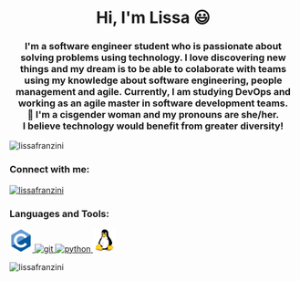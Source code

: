 <h1 align="center">Hi, I'm Lissa 😃 </h1>
<h3 align="center">I'm a software engineer student who is passionate about solving problems using technology. I love discovering new things and my dream is to be able to colaborate with teams using my knowledge about software engineering, people management and agile. Currently, I am studying DevOps and working as an agile master in software development teams. <br />
👩 I'm a cisgender woman and my pronouns are she/her.  <br />
  I believe technology would benefit from greater diversity!</h3>

<p align="left"> <img src="https://komarev.com/ghpvc/?username=lissafranzini&label=Profile%20views&color=0e75b6&style=flat" alt="lissafranzini" /> </p>

<h3 align="left">Connect with me:</h3>
<p align="left">
<a href="https://linkedin.com/in/lissafranzini" target="blank"><img align="center" src="https://raw.githubusercontent.com/rahuldkjain/github-profile-readme-generator/master/src/images/icons/Social/linked-in-alt.svg" alt="lissafranzini" height="30" width="40" /></a>
</p>

<h3 align="left">Languages and Tools:</h3>
<p align="left"> <a href="https://www.cprogramming.com/" target="_blank" rel="noreferrer"> <img src="https://raw.githubusercontent.com/devicons/devicon/master/icons/c/c-original.svg" alt="c" width="40" height="40"/> </a> <a href="https://git-scm.com/" target="_blank" rel="noreferrer"> <img src="https://www.vectorlogo.zone/logos/git-scm/git-scm-icon.svg" alt="git" width="40" height="40"/> </a> <a href="https://www.w3.org/html/" target="_blank" rel="noreferrer"> <img src="[https://raw.githubusercontent.com/devicons/devicon/master/icons/html5/html5-original-wordmark.svg](https://raw.githubusercontent.com/devicons/devicon/master/icons/python/python-original-wordmark.svg
)" alt="python" width="40" height="40"/> </a> <a href="https://www.linux.org/" target="_blank" rel="noreferrer"> <img src="https://raw.githubusercontent.com/devicons/devicon/master/icons/linux/linux-original.svg" alt="linux" width="40" height="40"/> </a> </p>

<p><img align="center" src="https://github-readme-stats.vercel.app/api/top-langs?username=lissafranzini&show_icons=true&locale=en&layout=compact" alt="lissafranzini" /></p>
